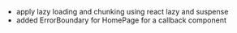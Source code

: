 - apply lazy loading and chunking using react lazy and suspense
- added ErrorBoundary for HomePage for a callback component